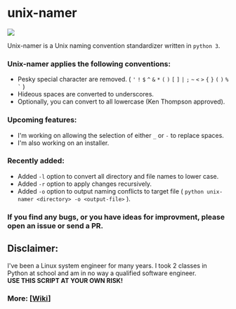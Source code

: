 # unix-namer
<p align="left">
<a href="./LICENSE.md"><img src="https://img.shields.io/github/license/zpiatt/unix-namer"></a>
</p>

Unix-namer is a Unix naming convention standardizer written in `python 3`.

### Unix-namer applies the following conventions:<br>
- Pesky special character are removed. ( `'` `!` `$` `^` `&` `*` `(` `)` `[` `]` `|` `;` `~` `<` `>` `{` `}` `(` `)` `%` `` ` `` )
- Hideous spaces are converted to underscores.
- Optionally, you can convert to all lowercase (Ken Thompson approved).

### Upcoming features:
  - I'm working on allowing the selection of either `_` or `-` to replace spaces.
  - I'm also working on an installer.

### Recently added:
  - Added `-l` option to convert all directory and file names to lower case.
  - Added `-r` option to apply changes recursively.
  - Added `-o` option to output naming conflicts to target file ( `python unix-namer <directory> -o <output-file>` ).

### If you find any bugs, or you have ideas for improvment, please open an issue or send a PR.

## Disclaimer: 
I've been a Linux system engineer for many years. I took 2 classes in Python at school and am in no way a qualified software engineer.<br>
**USE THIS SCRIPT AT YOUR OWN RISK!**

### More: \[[Wiki](https://github.com/zpiatt/unix-namer/wiki)\]
